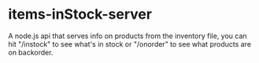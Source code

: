 # items-inStock-server
A node.js api that serves info on products from the inventory file, you can hit "/instock" to see what's in stock or "/onorder" to see what products are on backorder.
